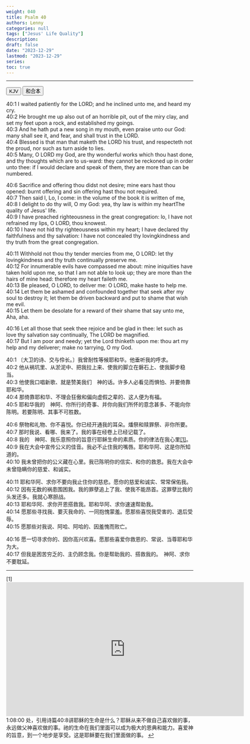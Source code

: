 ```yaml
---
weight: 040
title: Psalm 40
authors: Lenny
categories: null
tags: ["Jesus' Life Quality"]
description: 
draft: false
date: "2023-12-29"
lastmod: "2023-12-29"
series: 
toc: true
---
```


<!--more-->
---

<!-- Tab links -->

<div class="tab">
  <button class="tablinks active" onclick="tablabel(event, 'english')">KJV</button>
  <button class="tablinks" onclick="tablabel(event, 'chinese')">和合本</button>
</div>

<!-- Tab content -->
<div id="english" class="tabcontent" style="display:block">

40:1 I waited patiently for the LORD; and he inclined unto me, and heard my cry.  
40:2 He brought me up also out of an horrible pit, out of the miry clay, and set my feet upon a rock, and established my goings.  
40:3 And he hath put a new song in my mouth, even praise unto our God: many shall see it, and fear, and shall trust in the LORD.  
40:4 Blessed is that man that maketh the LORD his trust, and respecteth not the proud, nor such as turn aside to lies.  
40:5 Many, O LORD my God, are thy wonderful works which thou hast done, and thy thoughts which are to us-ward: they cannot be reckoned up in order unto thee: if I would declare and speak of them, they are more than can be numbered.  

40:6 Sacrifice and offering thou didst not desire; mine ears hast thou opened: burnt offering and sin offering hast thou not required.  
40:7 Then said I, Lo, I come: in the volume of the book it is written of me,  
40:8 I delight to do thy will, O my God: yea, thy law is within my heart<label for="will" class="margin-toggle sidenote-number"></label><span class="sidenote">The quality of Jesus' life</span>.  
40:9 I have preached righteousness in the great congregation: lo, I have not refrained my lips, O LORD, thou knowest.  
40:10 I have not hid thy righteousness within my heart; I have declared thy faithfulness and thy salvation: I have not concealed thy lovingkindness and thy truth from the great congregation.  

40:11 Withhold not thou thy tender mercies from me, O LORD: let thy lovingkindness and thy truth continually preserve me.  
40:12 For innumerable evils have compassed me about: mine iniquities have taken hold upon me, so that I am not able to look up; they are more than the hairs of mine head: therefore my heart faileth me.  
40:13 Be pleased, O LORD, to deliver me: O LORD, make haste to help me.  
40:14 Let them be ashamed and confounded together that seek after my soul to destroy it; let them be driven backward and put to shame that wish me evil.  
40:15 Let them be desolate for a reward of their shame that say unto me, Aha, aha.  

40:16 Let all those that seek thee rejoice and be glad in thee: let such as love thy salvation say continually, The LORD be magnified.  
40:17 But I am poor and needy; yet the Lord thinketh upon me: thou art my help and my deliverer; make no tarrying, O my God.  
</div>

<div id="chinese" class="tabcontent">

40:1 〔大卫的诗、交与伶长。〕我曾耐性等候耶和华。他垂听我的呼求。  
40:2 他从祸坑里、从淤泥中、把我拉上来、使我的脚立在磐石上、使我脚步稳当。  
40:3 他使我口唱新歌、就是赞美我们　神的话。许多人必看见而惧怕、并要倚靠耶和华。  
40:4 那倚靠耶和华、不理会狂傲和偏向虚假之辈的、这人便为有福。  
40:5 耶和华我的　神阿、你所行的奇事、并你向我们所怀的意念甚多、不能向你陈明。若要陈明、其事不可胜数。  

40:6 祭物和礼物、你不喜悦。你已经开通我的耳朵。燔祭和赎罪祭、非你所要。  
40:7 那时我说、看哪、我来了。我的事在经卷上已经记载了。  
40:8 我的　神阿、我乐意照你的旨意行<label for="will" class="margin-toggle sidenote-number"></label><span class="sidenote">耶稣生命的素质</span>。你的律法在我心里<a id="1_ref" href = "#1">[1]</a>。  
40:9 我在大会中宣传公义的佳音。我必不止住我的嘴唇。耶和华阿、这是你所知道的。  
40:10 我未曾把你的公义藏在心里。我已陈明你的信实、和你的救恩。我在大会中未曾隐瞒你的慈爱、和诚实。  

40:11 耶和华阿、求你不要向我止住你的慈悲。愿你的慈爱和诚实、常常保佑我。  
40:12 因有无数的祸患围困我。我的罪孽追上了我、使我不能昂首。这罪孽比我的头发还多。我就心寒胆战。  
40:13 耶和华阿、求你开恩搭救我。耶和华阿、求你速速帮助我。  
40:14 愿那些寻找我、要灭我命的、一同抱愧蒙羞。愿那些喜悦我受害的、退后受辱。  
40:15 愿那些对我说、阿哈、阿哈的、因羞愧而败亡。  

40:16 愿一切寻求你的、因你高兴欢喜。愿那些喜爱你救恩的、常说、当尊耶和华为大。  
40:17 但我是困苦穷乏的、主仍顾念我。你是帮助我的、搭救我的。　神阿、求你不要耽延。  

----
<p id="1">[1] 
<iframe width="640" height="360" src="https://www.youtube.com/embed/rL6FAYWzJEE?list=PL1C_Nq9MMPQYcmASihssKZgbq7Ed7W66V" title="2023年10月04日 基督学房香港特别聚会：举目向田观看 02 刘志雄" frameborder="0" allow="accelerometer; autoplay; clipboard-write; encrypted-media; gyroscope; picture-in-picture; web-share" allowfullscreen></iframe>
1:08:00 处，引用诗篇40:8讲耶稣的生命是什么？耶稣从来不做自己喜欢做的事，永远做父神喜欢做的事。祂的生命在我们里面可以成为极大的恩典和能力。喜爱神的旨意，到一个地步是享受。这是耶稣要在我们里面做的事。
<a href="#1_ref">&#8617;</a></p>
</div>



